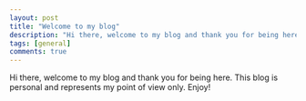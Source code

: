 ```yaml
---
layout: post
title: "Welcome to my blog"
description: "Hi there, welcome to my blog and thank you for being here."
tags: [general]
comments: true
---
```


Hi there, welcome to my blog and thank you for being here. This blog is personal and represents my point of view only. Enjoy!
